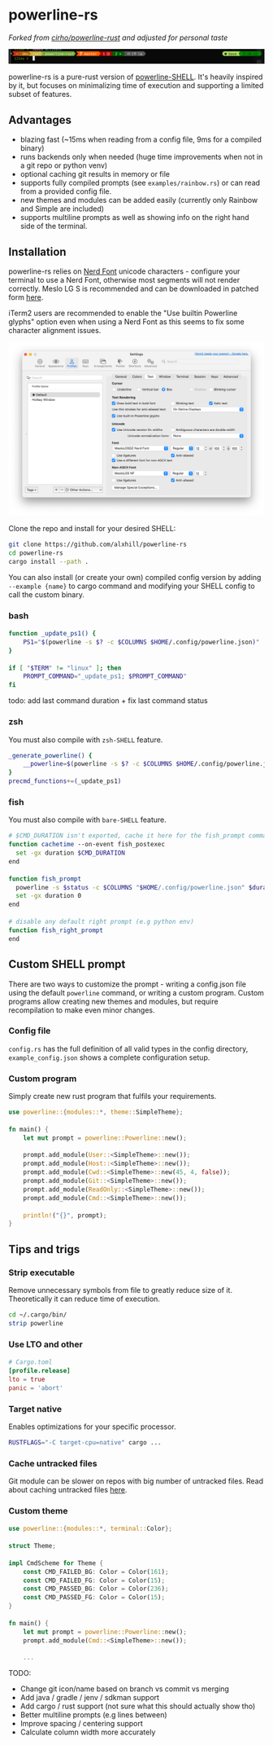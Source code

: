 # powerline-rs

_Forked from [cirho/powerline-rust](https://github.com/cirho/powerline-rust) and adjusted for personal taste_

![Shell with pyenv showing](with_pyenv.png)

powerline-rs is a pure-rust version of [powerline-SHELL](https://github.com/b-ryan/powerline-shell). It's heavily
inspired
by it, but focuses on minimalizing time of execution and supporting a limited subset of features.

## Advantages

- blazing fast (~15ms when reading from a config file, 9ms for a compiled binary)
- runs backends only when needed (huge time improvements when not in a git repo or python venv)
- optional caching git results in memory or file
- supports fully compiled prompts (see `examples/rainbow.rs`) or can read from a provided config file.
- new themes and modules can be added easily (currently only Rainbow and Simple are included)
- supports multiline prompts as well as showing info on the right hand side of the terminal.

## Installation

powerline-rs relies on [Nerd Font](https://www.nerdfonts.com/) unicode characters - configure your terminal to use a
Nerd Font, otherwise most segments will not render correctly. Meslo LG S is recommended and can be
downloaded in patched form [here](https://github.com/ryanoasis/nerd-fonts/releases/download/v3.2.1/Meslo.zip).

iTerm2 users are recommended to enable the "Use builtin Powerline glyphs" option even when using a Nerd Font as this
seems to fix some character alignment issues.

![iTerm2 Profile configuration](iterm_config.png)

Clone the repo and install for your desired SHELL:

```bash
git clone https://github.com/alxhill/powerline-rs
cd powerline-rs
cargo install --path .
```

You can also install (or create your own) compiled config version by adding `--example {name}` to cargo command and
modifying your SHELL config to call the custom binary.

### bash

```bash
function _update_ps1() {
    PS1="$(powerline -s $? -c $COLUMNS $HOME/.config/powerline.json)"
}

if [ "$TERM" != "linux" ]; then
    PROMPT_COMMAND="_update_ps1; $PROMPT_COMMAND"
fi
```

todo: add last command duration + fix last command status

### zsh

You must also compile with `zsh-SHELL` feature.

```zsh
_generate_powerline() {
    __powerline=$(powerline -s $? -c $COLUMNS $HOME/.config/powerline.json)
}
precmd_functions+=(_update_ps1)
```

### fish

You must also compile with `bare-SHELL` feature.

```bash
# $CMD_DURATION isn't exported, cache it here for the fish_prompt command + reset it each time
function cachetime --on-event fish_postexec
  set -gx duration $CMD_DURATION
end

function fish_prompt
  powerline -s $status -c $COLUMNS "$HOME/.config/powerline.json" $duration
  set -gx duration 0
end

# disable any default right prompt (e.g python env)
function fish_right_prompt
end
```

## Custom SHELL prompt

There are two ways to customize the prompt - writing a config.json file using the default `powerline` command, or
writing a custom program.
Custom programs allow creating new themes and modules, but require recompilation to make even minor changes.

### Config file

`config.rs` has the full definition of all valid types in the config directory, `example_config.json` shows a complete
configuration setup.

### Custom program

Simply create new rust program that fulfils your requirements.

```rust
use powerline::{modules::*, theme::SimpleTheme};

fn main() {
    let mut prompt = powerline::Powerline::new();

    prompt.add_module(User::<SimpleTheme>::new());
    prompt.add_module(Host::<SimpleTheme>::new());
    prompt.add_module(Cwd::<SimpleTheme>::new(45, 4, false));
    prompt.add_module(Git::<SimpleTheme>::new());
    prompt.add_module(ReadOnly::<SimpleTheme>::new());
    prompt.add_module(Cmd::<SimpleTheme>::new());

    println!("{}", prompt);
}


```

## Tips and trigs

### Strip executable

Remove unnecessary symbols from file to greatly reduce size of it.
Theoretically it can reduce time of execution.

```bash
cd ~/.cargo/bin/
strip powerline
```

### Use LTO and other

```toml
# Cargo.toml
[profile.release]
lto = true
panic = 'abort'
```

### Target native

Enables optimizations for your specific processor.

```bash
RUSTFLAGS="-C target-cpu=native" cargo ...
```

### Cache untracked files

Git module can be slower on repos with big number of untracked files. Read about caching untracked
files  [here](https://git-scm.com/docs/git-update-index).

### Custom theme

```rust
use powerline::{modules::*, terminal::Color};

struct Theme;

impl CmdScheme for Theme {
    const CMD_FAILED_BG: Color = Color(161);
    const CMD_FAILED_FG: Color = Color(15);
    const CMD_PASSED_BG: Color = Color(236);
    const CMD_PASSED_FG: Color = Color(15);
}

fn main() {
    let mut prompt = powerline::Powerline::new();
    prompt.add_module(Cmd::<SimpleTheme>::new());

    ...
```

TODO:

- Change git icon/name based on branch vs commit vs merging
- Add java / gradle / jenv / sdkman support
- Add cargo / rust support (not sure what this should actually show tho)
- Better multiline prompts (e.g lines between)
- Improve spacing / centering support
- Calculate column width more accurately
